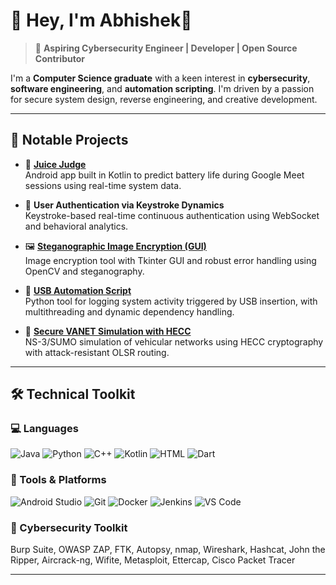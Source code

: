 # 👋 Hey, I'm Abhishek🧿

> 🎯 **Aspiring Cybersecurity Engineer | Developer | Open Source Contributor**

I'm a **Computer Science graduate** with a keen interest in **cybersecurity**, **software engineering**, and **automation scripting**. I'm driven by a passion for secure system design, reverse engineering, and creative development.

---

## 🚀 Notable Projects

- 🔋 [**Juice Judge**](https://github.com/ash3-s/battery-predict)  
  Android app built in Kotlin to predict battery life during Google Meet sessions using real-time system data.

- 🔐 **User Authentication via Keystroke Dynamics**  
  Keystroke-based real-time continuous authentication using WebSocket and behavioral analytics.

- 🖼️ [**Steganographic Image Encryption (GUI)**](https://github.com/Abhishek-s-kumar/AICTE-internship-project)  
  Image encryption tool with Tkinter GUI and robust error handling using OpenCV and steganography.

- 📀 [**USB Automation Script**](https://github.com/Abhishek-s-kumar/usb_keylogger.git)  
  Python tool for logging system activity triggered by USB insertion, with multithreading and dynamic dependency handling.

- 🚗 [**Secure VANET Simulation with HECC**](https://github.com/Abhishek-s-kumar/HECVANET)  
  NS-3/SUMO simulation of vehicular networks using HECC cryptography with attack-resistant OLSR routing.

---

## 🛠️ Technical Toolkit

### 💻 Languages
![Java](https://img.shields.io/badge/Java-007396?style=for-the-badge&logo=java&logoColor=white)
![Python](https://img.shields.io/badge/Python-3776AB?style=for-the-badge&logo=python&logoColor=white)
![C++](https://img.shields.io/badge/C++-00599C?style=for-the-badge&logo=c%2B%2B&logoColor=white)
![Kotlin](https://img.shields.io/badge/Kotlin-7F52FF?style=for-the-badge&logo=kotlin&logoColor=white)
![HTML](https://img.shields.io/badge/HTML5-E34F26?style=for-the-badge&logo=html5&logoColor=white)
![Dart](https://img.shields.io/badge/Dart-0175C2?style=for-the-badge&logo=dart&logoColor=white)

### 🧰 Tools & Platforms
![Android Studio](https://img.shields.io/badge/Android_Studio-3DDC84?style=for-the-badge&logo=android-studio&logoColor=white)
![Git](https://img.shields.io/badge/Git-F05032?style=for-the-badge&logo=git&logoColor=white)
![Docker](https://img.shields.io/badge/Docker-2496ED?style=for-the-badge&logo=docker&logoColor=white)
![Jenkins](https://img.shields.io/badge/Jenkins-D24939?style=for-the-badge&logo=jenkins&logoColor=white)
![VS Code](https://img.shields.io/badge/VS_Code-007ACC?style=for-the-badge&logo=visual-studio-code&logoColor=white)

### 🔐 Cybersecurity Toolkit
Burp Suite, OWASP ZAP, FTK, Autopsy, nmap, Wireshark, Hashcat, John the Ripper, Aircrack-ng, Wifite, Metasploit, Ettercap, Cisco Packet Tracer

---
